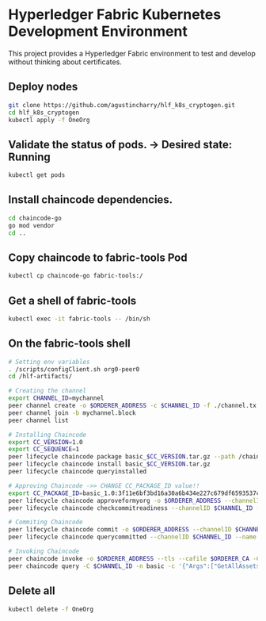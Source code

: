# Hyperledger Fabric Kubernetes Development Environment
This project provides a Hyperledger Fabric environment to test and develop without thinking about certificates.

## Deploy nodes
```bash
git clone https://github.com/agustincharry/hlf_k8s_cryptogen.git
cd hlf_k8s_cryptogen
kubectl apply -f OneOrg
```

## Validate the status of pods. -> Desired state: Running
```bash
kubectl get pods
```

## Install chaincode dependencies.
```bash
cd chaincode-go
go mod vendor
cd ..
```

## Copy chaincode to fabric-tools Pod
```bash
kubectl cp chaincode-go fabric-tools:/
```

## Get a shell of fabric-tools
```bash
kubectl exec -it fabric-tools -- /bin/sh
```

## On the fabric-tools shell
```bash
# Setting env variables
. /scripts/configClient.sh org0-peer0
cd /hlf-artifacts/

# Creating the channel
export CHANNEL_ID=mychannel
peer channel create -o $ORDERER_ADDRESS -c $CHANNEL_ID -f ./channel.tx --tls --cafile $ORDERER_CA --certfile $CORE_PEER_TLS_CLIENTCERT_FILE --clientauth --keyfile $CORE_PEER_TLS_CLIENTKEY_FILE
peer channel join -b mychannel.block
peer channel list

# Installing Chaincode
export CC_VERSION=1.0
export CC_SEQUENCE=1
peer lifecycle chaincode package basic_$CC_VERSION.tar.gz --path /chaincode-go --lang golang --label basic_$CC_VERSION
peer lifecycle chaincode install basic_$CC_VERSION.tar.gz
peer lifecycle chaincode queryinstalled

# Approving Chaincode ->> CHANGE CC_PACKAGE_ID value!!
export CC_PACKAGE_ID=basic_1.0:3f11e6bf3bd16a30a6b434e227c679df6593537c1a48cbf3f61b0b33ad83a4b5
peer lifecycle chaincode approveformyorg -o $ORDERER_ADDRESS --channelID $CHANNEL_ID --name basic --version $CC_VERSION --package-id $CC_PACKAGE_ID --sequence $CC_SEQUENCE --tls --cafile $ORDERER_CA --certfile $CORE_PEER_TLS_CLIENTCERT_FILE --clientauth --keyfile $CORE_PEER_TLS_CLIENTKEY_FILE
peer lifecycle chaincode checkcommitreadiness --channelID $CHANNEL_ID --name basic --version $CC_VERSION --sequence $CC_SEQUENCE --tls --cafile $ORDERER_CA --output json

# Commiting Chaincode
peer lifecycle chaincode commit -o $ORDERER_ADDRESS --channelID $CHANNEL_ID --name basic --version $CC_VERSION --sequence $CC_SEQUENCE --tls --cafile $ORDERER_CA --peerAddresses $CORE_PEER_ADDRESS --tlsRootCertFiles $CORE_PEER_TLS_ROOTCERT_FILE --certfile $CORE_PEER_TLS_CLIENTCERT_FILE --clientauth --keyfile $CORE_PEER_TLS_CLIENTKEY_FILE
peer lifecycle chaincode querycommitted --channelID $CHANNEL_ID --name basic --cafile $ORDERER_CA

# Invoking Chaincode
peer chaincode invoke -o $ORDERER_ADDRESS --tls --cafile $ORDERER_CA -C $CHANNEL_ID -n basic --peerAddresses $CORE_PEER_ADDRESS --tlsRootCertFiles $CORE_PEER_TLS_ROOTCERT_FILE -c '{"function":"InitLedger","Args":[]}' --certfile $CORE_PEER_TLS_CLIENTCERT_FILE --clientauth --keyfile $CORE_PEER_TLS_CLIENTKEY_FILE
peer chaincode query -C $CHANNEL_ID -n basic -c '{"Args":["GetAllAssets"]}'
```

## Delete all
```bash
kubectl delete -f OneOrg
```
